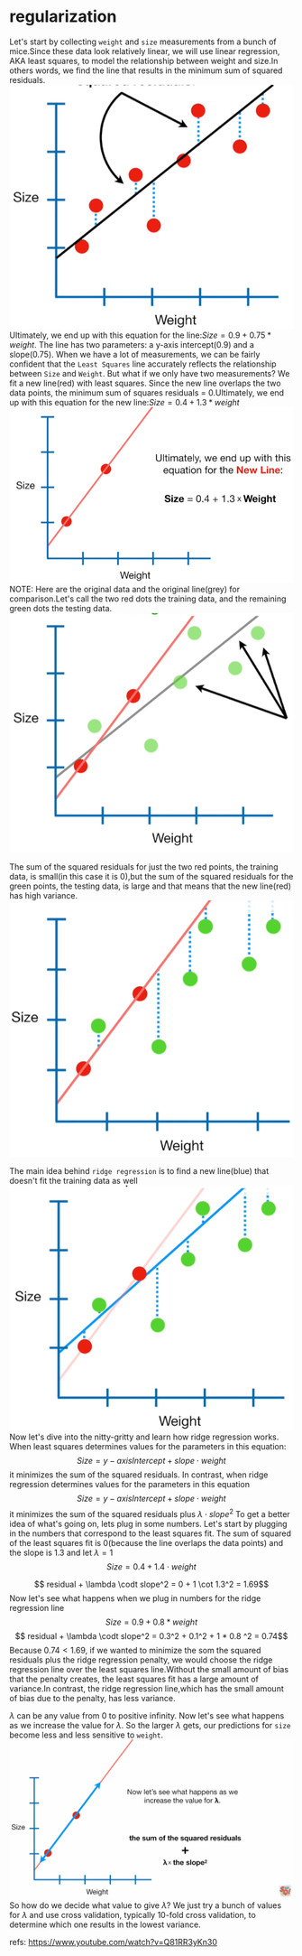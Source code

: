 # regularization

Let's start by collecting `weight` and `size` measurements from a bunch of mice.Since these data look relatively linear, we will use linear regression, AKA least squares, to model the relationship between weight and size.In others words, we find the line that results in the minimum sum of squared residuals.
![](./regularization/1.png)
Ultimately, we end up with this equation for the line:$Size = 0.9 + 0.75 * weight$. The line has two parameters: a y-axis intercept(0.9) and a slope(0.75).
When we have a lot of measurements, we can be fairly confident that the `Least Squares` line accurately reflects the relationship between `Size` and `Weight`. But what if we only have two measurements? We fit a new line(red) with least squares. Since the new line overlaps the two data points, the minimum sum of squares residuals = 0.Ultimately, we end up with this equation for the new line:$Size=0.4+1.3*weight$
![](./regularization/2.png)
NOTE: Here are the original data and the original line(grey) for comparison.Let's call the two red dots the training data, and the remaining green dots the testing data.
![](./regularization/3.png)

The sum of the squared residuals for just the two red points, the training data, is small(in this case it is 0),but the sum of the squared residuals for the green points, the testing data, is large and that means that the new line(red) has high variance.
![](./regularization/4.png)

The main idea behind `ridge regression` is to find a new line(blue) that doesn't fit the training data as well
![](./regularization/5.png)
Now let's dive into the nitty-gritty and learn how ridge regression works.
When least squares determines values for the parameters in this equation:
$$ Size = y-axis Intercept + slope \cdot weight $$
it minimizes the sum of the squared residuals.
In contrast, when ridge regression determines values for the parameters in this equation
$$ Size = y-axis Intercept + slope \cdot weight $$
it minimizes the sum of the squared residuals plus $\lambda \cdot slope^2$
To get a better idea of what's going on, lets plug in some numbers.
Let's start by plugging in the numbers that correspond to the least squares fit. The sum of squared of the least squares fit is 0(because the line overlaps the data points) and the slope is 1.3 and let $\lambda = 1$
$$ Size = 0.4 + 1.4 \cdot weight $$

$$ residual + \lambda \codt slope^2  = 0 + 1 \cot 1.3^2 = 1.69$$
Now let's see what happens when we plug in numbers for the ridge regression line
$$ Size = 0.9 + 0.8 * weight $$
$$ residual + \lambda \codt slope^2  = 0.3^2 + 0.1^2 + 1 * 0.8 ^2 = 0.74$$
Because $0.74<1.69$, if we wanted to minimize the som the squared residuals plus the ridge regression penalty, we would choose the ridge regression line over the least squares line.Without the small amount of bias that the penalty creates, the least squares fit has a large amount of variance.In contrast, the ridge regression line,which has the small amount of bias due to the penalty, has less variance.

$\lambda$ can be any value from 0 to positive infinity. Now let's see what happens as we increase the value for $\lambda$. So the larger $\lambda$ gets, our predictions for `size` become less and less sensitive to `weight`.
![](./regularization/6.gif)
So how do we decide what value to give $\lambda$?
We just try a bunch of values for $\lambda$ and use cross validation, typically 10-fold cross validation, to determine which one results in the lowest variance.






















refs:
https://www.youtube.com/watch?v=Q81RR3yKn30
